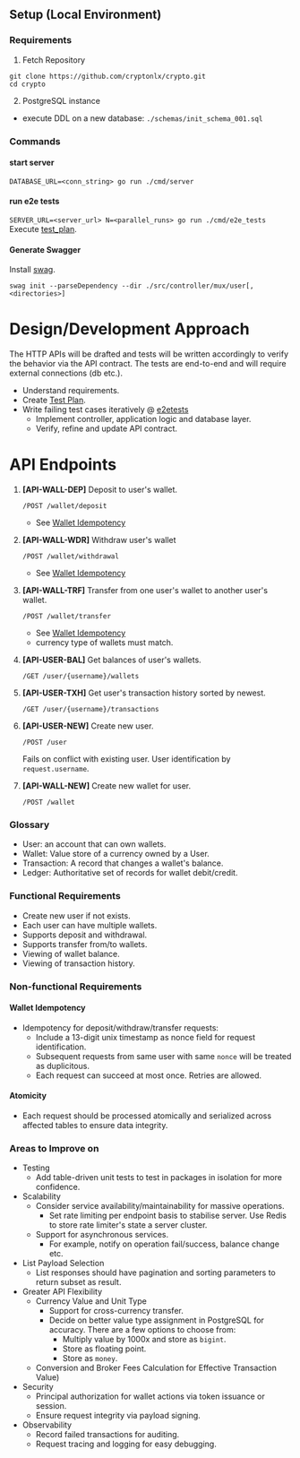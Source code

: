 ## Setup (Local Environment)

### Requirements

1. Fetch Repository

``` /bin/sh
git clone https://github.com/cryptonlx/crypto.git
cd crypto
```

2. PostgreSQL instance

- execute DDL on a new database: `./schemas/init_schema_001.sql`

### Commands

#### start server
`DATABASE_URL=<conn_string> go run ./cmd/server`

#### run e2e tests
`SERVER_URL=<server_url> N=<parallel_runs> go run ./cmd/e2e_tests`
Execute [test_plan](./test_plan.md).

#### Generate Swagger

Install [swag](https://github.com/swaggo/swag).

`swag init --parseDependency --dir ./src/controller/mux/user[,<directories>]`

# Design/Development Approach

The HTTP APIs will be drafted and tests will be written accordingly to verify the behavior via the API contract.
The tests are end-to-end and will require external connections (db etc.).

- Understand requirements.
- Create [Test Plan](./test_plan.md).
- Write failing test cases iteratively @ [e2etests](./cmd/e2e_tests)
    - Implement controller, application logic and database layer.
    - Verify, refine and update API contract.

# API Endpoints

1. **[API-WALL-DEP]** Deposit to user's wallet.

   `/POST /wallet/deposit`

    - See [Wallet Idempotency](#wallet-idempotency)
2. **[API-WALL-WDR]** Withdraw user's wallet

   `/POST /wallet/withdrawal`

    - See [Wallet Idempotency](#wallet-idempotency)
3. **[API-WALL-TRF]** Transfer from one user's wallet to another user's wallet.

   `/POST /wallet/transfer`

    - See [Wallet Idempotency](#wallet-idempotency)
    - currency type of wallets must match.
4. **[API-USER-BAL]** Get balances of user's wallets.

   `/GET /user/{username}/wallets`

5. **[API-USER-TXH]** Get user's transaction history sorted by newest.

   `/GET /user/{username}/transactions`

6. **[API-USER-NEW]** Create new user.

   `/POST /user`

   Fails on conflict with existing user. User identification by `request.username`.
7. **[API-WALL-NEW]** Create new wallet for user.

   `/POST /wallet`

### Glossary

- User: an account that can own wallets.
- Wallet: Value store of a currency owned by a User.
- Transaction: A record that changes a wallet's balance.
- Ledger: Authoritative set of records for wallet debit/credit.

### Functional Requirements

- Create new user if not exists.
- Each user can have multiple wallets.
- Supports deposit and withdrawal.
- Supports transfer from/to wallets.
- Viewing of wallet balance.
- Viewing of transaction history.

### Non-functional Requirements

#### Wallet Idempotency

- Idempotency for deposit/withdraw/transfer requests:
    - Include a 13-digit unix timestamp as nonce field for request identification.
    - Subsequent requests from same user with same `nonce` will be treated as duplicitous.
    - Each request can succeed at most once. Retries are allowed.

#### Atomicity

- Each request should be processed atomically and serialized across affected tables to ensure data integrity.

### Areas to Improve on

- Testing
    - Add table-driven unit tests to test in packages in isolation for more confidence.
- Scalability
    - Consider service availability/maintainability for massive operations.
        - Set rate limiting per endpoint basis to stabilise server. Use Redis to store rate limiter's state a server
          cluster.
    - Support for asynchronous services.
        - For example, notify on operation fail/success, balance change etc.
- List Payload Selection
    - List responses should have pagination and sorting parameters to return subset as result.
- Greater API Flexibility
    - Currency Value and Unit Type
        - Support for cross-currency transfer.
        - Decide on better value type assignment in PostgreSQL for accuracy. There are a few options to choose from:
            - Multiply value by 1000x and store as `bigint`.
            - Store as floating point.
            - Store as `money`.
    - Conversion and Broker Fees Calculation for Effective Transaction Value)
- Security
    - Principal authorization for wallet actions via token issuance or session.
    - Ensure request integrity via payload signing.
- Observability
    - Record failed transactions for auditing.
    - Request tracing and logging for easy debugging.
